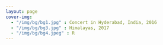 ```yaml
---
layout: page
cover-img: 
  - "/img/bg/bg1.jpg" : Concert in Hyderabad, India, 2016
  - "/img/bg/bg3.jpg" : Himalayas, 2017
  - "/img/bg/bg4.jpeg" : R
---
```


